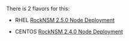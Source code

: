 There is 2 flavors for this:

- RHEL
[RockNSM 2.5.0 Node Deployment](./topics/rocknsm2-5-0_Pending/RHEL/README.md)


- CENTOS
[RockNSM 2.4.0 Node Deployment](./topics/rocknsm2-5-0_Pending/CENTOS/README.md)
